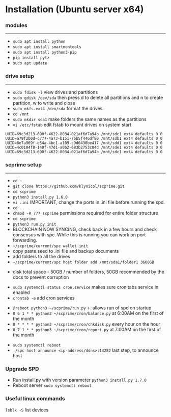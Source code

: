 # Installation (Ubuntu server x64)

### modules
***
- `sudo apt install python`
- `sudo apt install smartmontools`
- `sudo apt install python3-pip`
- `pip install pytz`
- `sudo apt update`

### drive setup
***
- `sudo fdisk -l` view drives and partitions
- `sudo gdisk /dev/sda` then press d to delete all partitions and n to create partition, w to write and close
- `sudo mkfs.ext4 /dev/sda` format the drives
- `cd /mnt`
- `sudo mkdir sda1` make folders the same names as the partitions
- `vi /etc/fstab` edit fstab to mount drives on system start
```
UUID=69c3d213-690f-4622-8034-021af6d7a94b /mnt/sdc1 ext4 defaults 0 0   
UUID=a79f2b0d-c777-4a73-b151-76b5f446df80 /mnt/sdb1 ext4 defaults 0 0   
UUID=8e7a969f-e54a-4bc1-a109-c9d0430be417 /mnt/sdd1 ext4 defaults 0 0   
UUID=4c0104f8-140f-47d1-a0b2-683b2753c84d /mnt/sde1 ext4 defaults 0 0   
UUID=69c3d213-690f-4622-8034-021af6d7a94b /mnt/sdc1 ext4 defaults 0 0   
```
    
### scprime setup
***
- `cd ~`
- `git clone https://github.com/klynicol/scprime.git`
- `cd scprime`
- `python3 install.py 1.6.0`
- `vi .ini` IMPORTANT, change the ports in .ini file before running the spd.
- `cd ..`
- `chmod -R 777 scprime` permissions required for entire folder structure
- `cd scprime`
- `python3 run.py init`
- BLOCKCHAIN NOW SYNCING, check back in a few hours and check consensus with spc. While this is running you can work on port forwarding.
- `~/scprime/current/spc wallet init`
- copy paste seed to .ini file and backup documents
- add folders to all the drives
- `~/scprime/current/spc host folder add /mnt/sda1/folder1 3600GB`
 * disk total space - 50GB / number of folders, 50GB recommended by the docs to prevent corruption
- `sudo systemctl status cron.service` makes sure cron tabs service in enabled
- `crontab -e` add cron services
 * `@reboot python3 ~/scprime/run.py` <- allows run of spd on startup
 * `0 6 1 * * python3 ~/scprime/cron/balance.py` at 6:00AM on the first of the month
 * `0 * * * * python3 ~/scprime/cron/chkdisk.py` every hour on the hour
 * `0 7 1 * * python3 ~/scprime/cron/report.py` at 7:00AM on the first of the month
- `sudo systemctl reboot`
- `./spc host announce <ip-address/ddns>:14282` last step, to announce host

### Upgrade SPD
- Run install.py with version parameter `python3 install.py 1.7.0`
- Reboot server `sudo systemctl reboot`

### Useful linux commands
`lsblk -S` list devices
